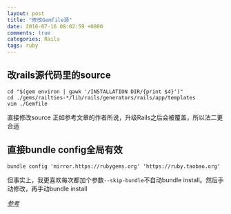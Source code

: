 ```yaml
---
layout: post
title: "修改Gemfile源"
date: 2016-07-16 08:02:59 +0800
comments: true
categories: Rails
tags: ruby
---
```

## 改rails源代码里的source

    cd "$(gem environ | gawk '/INSTALLATION DIR/{print $4}')"
    cd ./gems/railties-*/lib/rails/generators/rails/app/templates
    vim ./Gemfile
    
直接修改source
正如参考文章的作者所说，升级Rails之后会被覆盖，所以法二更合适

## 直接bundle config全局有效
`bundle config 'mirror.https://rubygems.org' 'https://ruby.taobao.org'`

但事实上，我更喜欢每次都加个参数`--skip-bundle`不自动bundle install。然后手动修改，再手动bundle install

[*参考*](http://liuxiang.logdown.com/posts/161475-sets-the-default-gem-source-ruby-in-the-gemfile-generated-at-rubytaobaoorg)
